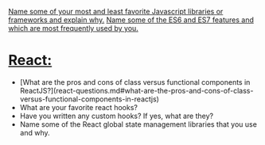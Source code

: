 [Name some of your most and least favorite Javascript libraries or frameworks and explain why.](question1.md)
[ Name some of the ES6 and ES7 features and which are most frequently used by you.](question2.md)
# [React:](react-questions.md)
<ul> 
<li> [What are the pros and cons of class versus functional components in ReactJS?](react-questions.md#what-are-the-pros-and-cons-of-class-versus-functional-components-in-reactjs) </li>
<li>What are your favorite react hooks?</li>
<li> Have you written any custom hooks? If yes, what are they?</li>
<li>Name some of the React global state management libraries that you use and why.</li>
</ul>